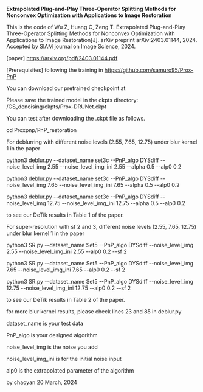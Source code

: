 **Extrapolated Plug-and-Play Three-Operator Splitting Methods for Nonconvex Optimization with Applications to Image Restoration**

This is the code of Wu Z, Huang C, Zeng T. Extrapolated Plug-and-Play Three-Operator Splitting Methods for Nonconvex Optimization with Applications to Image Restoration[J]. arXiv preprint arXiv:2403.01144, 2024. Accepted by SIAM journal on Image Science, 2024.

[paper] https://arxiv.org/pdf/2403.01144.pdf

[Prerequisites] following the training in https://github.com/samuro95/Prox-PnP


You can download our pretrained checkpoint at 

Please save the trained model in the ckpts directory: /GS_denoising/ckpts/Prox-DRUNet.ckpt

You can test after downloading the .ckpt file as follows. 



cd Proxpnp/PnP_restoration

For deblurring with different noise levels (2.55, 7.65, 12.75) under blur kernel 1 in the paper

python3 deblur.py --dataset_name set3c --PnP_algo DYSdiff --noise_level_img 2.55  --noise_level_img_ini 2.55 --alpha 0.5 --alp0 0.2 

python3 deblur.py --dataset_name set3c --PnP_algo DYSdiff --noise_level_img 7.65  --noise_level_img_ini 7.65 --alpha 0.5 --alp0 0.2

python3 deblur.py --dataset_name set3c --PnP_algo DYSdiff --noise_level_img 12.75  --noise_level_img_ini 12.75 --alpha 0.5 --alp0 0.2

to see our DeTik results in Table 1 of the paper.


For super-resolution with sf 2 and 3, different noise levels (2.55, 7.65, 12.75) under blur kernel 1 in the paper

python3 SR.py --dataset_name Set5 --PnP_algo DYSdiff --noise_level_img 2.55  --noise_level_img_ini 2.55  --alp0 0.2 --sf 2

python3 SR.py --dataset_name Set5 --PnP_algo DYSdiff --noise_level_img 7.65  --noise_level_img_ini 7.65  --alp0 0.2 --sf 2

python3 SR.py --dataset_name Set5 --PnP_algo DYSdiff --noise_level_img 12.75  --noise_level_img_ini 12.75 --alp0 0.2 --sf 2

to see our DeTik results in Table 2 of the paper.




for more blur kernel results, please check lines 23 and 85 in deblur.py

dataset_name is your test data

PnP_algo is your designed algorithm

noise_level_img is the noise you add

noise_level_img_ini is for the initial noise input

alp0 is the extrapolated parameter of the algorithm



by chaoyan
20 March, 2024
